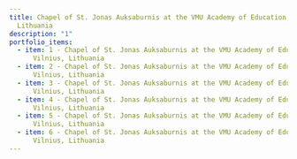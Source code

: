 ```yaml
---
title: Chapel of St. Jonas Auksaburnis at the VMU Academy of Education, Vilnius,
  Lithuania
description: "1"
portfolio_items:
  - item: 1 - Chapel of St. Jonas Auksaburnis at the VMU Academy of Education,
      Vilnius, Lithuania
  - item: 2 - Chapel of St. Jonas Auksaburnis at the VMU Academy of Education,
      Vilnius, Lithuania
  - item: 3 - Chapel of St. Jonas Auksaburnis at the VMU Academy of Education,
      Vilnius, Lithuania
  - item: 4 - Chapel of St. Jonas Auksaburnis at the VMU Academy of Education,
      Vilnius, Lithuania
  - item: 5 - Chapel of St. Jonas Auksaburnis at the VMU Academy of Education,
      Vilnius, Lithuania
  - item: 6 - Chapel of St. Jonas Auksaburnis at the VMU Academy of Education,
      Vilnius, Lithuania
---
```

